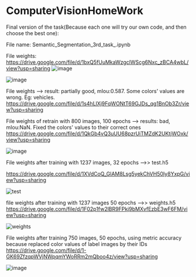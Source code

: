 # ComputerVisionHomeWork

Final version of the task(Because each one will try our own code, and then choose the best one):

File name: Semantic_Segmentation_3rd_task_.ipynb

File weights: https://drive.google.com/file/d/1bxQ5fUuMkaWzgclWScg6Nxc_zBCA4wbL/view?usp=sharing
![image](https://user-images.githubusercontent.com/73364788/118943934-5f2b5980-b954-11eb-9ba6-c43e58a86a8e.png)

![image](https://user-images.githubusercontent.com/73364788/118943872-53d82e00-b954-11eb-9277-fdfaaeefe89b.png)



File weights --> result: partially good, mIou:0.587. Some colors' values are wrong. Eg: vehicles.
https://drive.google.com/file/d/1s4hLlXj9FqWONtT69GJDs_qg1BnOb3Zr/view?usp=sharing

File weights of retrain with 800 images, 100 epochs --> results: bad, mIou:NaN. Fixed the colors' values to their correct ones
https://drive.google.com/file/d/1QkGb4vQ3uUU68pzrUiTMZdK2UKtjWOxk/view?usp=sharing

![image](https://user-images.githubusercontent.com/73364788/118409121-3a4f9180-b689-11eb-906f-473a1355a5c2.png)



File weights after training with 1237 images, 32 epochs -->>   test.h5

https://drive.google.com/file/d/1XVdCoQ_GlAM8Lsg5yekChVH50Iy8YxpG/view?usp=sharing

![test](https://user-images.githubusercontent.com/81918699/118367079-36484480-b5a1-11eb-8abf-85fe34813424.jpeg)




file weights after training with 1237 images 50 epochs -->> weights.h5
https://drive.google.com/file/d/1F02p1fw2lBR9FPkj9bMXvfEzbE3wF6FM/view?usp=sharing


![weights](https://user-images.githubusercontent.com/81918699/118367065-27fa2880-b5a1-11eb-84c4-ee79221612fa.jpeg)



File weights after training 750 images, 50 epochs, using metric accuracy because replaced color values of label images by their IDs
https://drive.google.com/file/d/1-GK69ZfzqpWVjNWpqmYWoRRm2mQboo4z/view?usp=sharing

![image](https://user-images.githubusercontent.com/73364788/118376387-f21c6a80-b5c7-11eb-8bb8-82886e2177e4.png)
